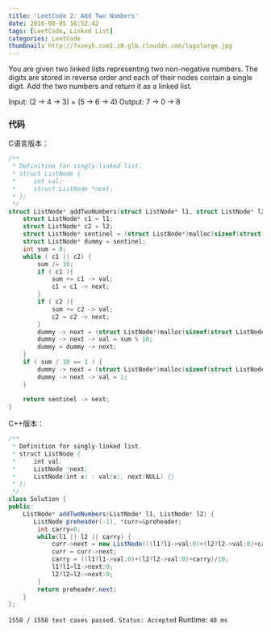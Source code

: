 ```yaml
---
title: 'LeetCode 2: Add Two Numbers'
date: 2016-08-05 16:52:42
tags: [LeetCode, Linked List]
categories: LeetCode
thumbnail: http://7xveyh.com1.z0.glb.clouddn.com/logolarge.jpg
---
```

You are given two linked lists representing two non-negative numbers. The digits are stored in reverse order and each of their nodes contain a single digit. <!--more--> Add the two numbers and return it as a linked list.

Input: (2 -> 4 -> 3) + (5 -> 6 -> 4)
Output: 7 -> 0 -> 8
### 代码
C语言版本：
```c
/**
 * Definition for singly-linked list.
 * struct ListNode {
 *     int val;
 *     struct ListNode *next;
 * };
 */
struct ListNode* addTwoNumbers(struct ListNode* l1, struct ListNode* l2) {
    struct ListNode* c1 = l1;
    struct ListNode* c2 = l2;
    struct ListNode* sentinel = (struct ListNode*)malloc(sizeof(struct ListNode));
    struct ListNode* dummy = sentinel;
    int sum = 0;
    while ( c1 || c2) {
        sum /= 10;
        if ( c1 ){
            sum += c1 -> val;
            c1 = c1 -> next;
        }
        if ( c2 ){
            sum += c2 -> val;
            c2 = c2 -> next;
        }
        dummy -> next = (struct ListNode*)malloc(sizeof(struct ListNode));
        dummy -> next -> val = sum % 10;
        dummy = dummy -> next;
    }
    if ( sum / 10 == 1 ) {
        dummy -> next = (struct ListNode*)malloc(sizeof(struct ListNode));
        dummy -> next -> val = 1;
    }
    
    return sentinel -> next;
}
```

C++版本：
```java
/**
 * Definition for singly-linked list.
 * struct ListNode {
 *     int val;
 *     ListNode *next;
 *     ListNode(int x) : val(x), next(NULL) {}
 * };
 */
class Solution {
public:
    ListNode* addTwoNumbers(ListNode* l1, ListNode* l2) {
       ListNode preheader(-1), *curr=&preheader;
        int carry=0;
        while(l1 || l2 || carry) {
            curr->next = new ListNode(((l1?l1->val:0)+(l2?l2->val:0)+carry)%10);
            curr = curr->next;
            carry = ((l1?l1->val:0)+(l2?l2->val:0)+carry)/10;
            l1?l1=l1->next:0;
            l2?l2=l2->next:0;
        }
        return preheader.next;
    }
};
```

`1558 / 1558 test cases passed.`
`Status: Accepted`
Runtime: `40 ms`